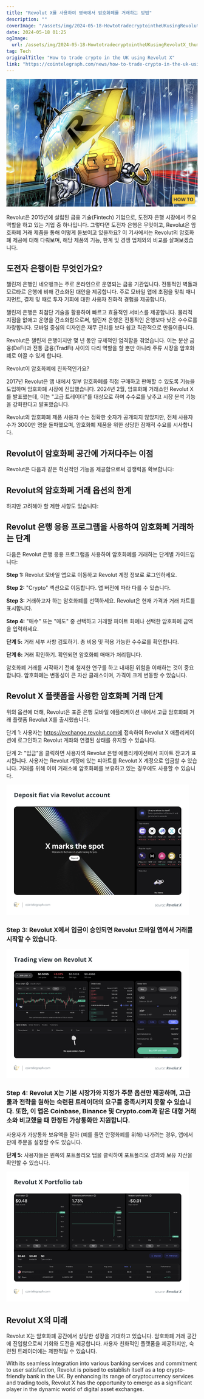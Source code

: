 ```yaml
---
title: "Revolut X를 사용하여 영국에서 암호화폐를 거래하는 방법"
description: ""
coverImage: "/assets/img/2024-05-18-HowtotradecryptointheUKusingRevolutX_thumbnail.png"
date: 2024-05-18 01:25
ogImage: 
  url: /assets/img/2024-05-18-HowtotradecryptointheUKusingRevolutX_thumbnail.png
tag: Tech
originalTitle: "How to trade crypto in the UK using Revolut X"
link: "https://cointelegraph.com/news/how-to-trade-crypto-in-the-uk-using-revolut-x"
---
```



![Revolut X Guide](/assets/img/2024-05-18-HowtotradecryptointheUKusingRevolutX_thumbnail.png)

Revolut은 2015년에 설립된 금융 기술(Fintech) 기업으로, 도전자 은행 시장에서 주요 역할을 하고 있는 기업 중 하나입니다. 그렇다면 도전자 은행은 무엇이고, Revolut은 암호화폐 거래 제품을 통해 어떻게 돋보이고 있을까요? 이 기사에서는 Revolut의 암호화폐 제공에 대해 다뤄보며, 해당 제품의 기능, 한계 및 경쟁 업체와의 비교를 살펴보겠습니다.

## 도전자 은행이란 무엇인가요?

<div class="content-ad"></div>

챌린저 은행인 네오뱅크는 주로 온라인으로 운영되는 금융 기관입니다. 전통적인 벽돌과 모르타르 은행에 비해 간소화된 대안을 제공합니다. 주로 모바일 앱에 초점을 맞춰 매니지먼트, 결제 및 때로 투자 기회에 대한 사용자 친화적 경험을 제공합니다.

챌린저 은행은 최첨단 기술을 활용하여 빠르고 효율적인 서비스를 제공합니다. 물리적 지점을 없애고 운영을 간소화함으로써, 챌린저 은행은 전통적인 은행보다 낮은 수수료를 자랑합니다. 모바일 중심의 디자인은 재무 관리를 보다 쉽고 직관적으로 만들어줍니다.

Revolut은 챌린저 은행이지만 몇 년 동안 규제적인 엄격함을 겪었습니다. 이는 분산 금융(DeFi)과 전통 금융(TradFi) 사이의 다리 역할을 할 뿐만 아니라 주류 시장을 암호화폐로 이끌 수 있게 합니다.

Revolut이 암호화폐에 친화적인가요?

<div class="content-ad"></div>

2017년 Revolut은 앱 내에서 일부 암호화폐를 직접 구매하고 판매할 수 있도록 기능을 도입하며 암호화폐 시장에 진입했습니다. 2024년 2월, 암호화폐 거래소인 Revolut X를 발표했는데, 이는 "고급 트레이더"를 대상으로 하며 수수료를 낮추고 시장 분석 기능을 강화한다고 발표했습니다.

Revolut의 암호화폐 제품 사용자 수는 정확한 숫자가 공개되지 않았지만, 전체 사용자 수가 3000만 명을 돌파했으며, 암호화폐 제품을 위한 상당한 잠재적 수요를 시사합니다.

## Revolut이 암호화폐 공간에 가져다주는 이점

Revolut은 다음과 같은 혁신적인 기능을 제공함으로써 경쟁력을 확보합니다:

<div class="content-ad"></div>

## Revolut의 암호화폐 거래 옵션의 한계

하지만 고려해야 할 제한 사항도 있습니다:

## Revolut 은행 응용 프로그램을 사용하여 암호화폐 거래하는 단계

다음은 Revolut 은행 응용 프로그램을 사용하여 암호화폐를 거래하는 단계별 가이드입니다:

<div class="content-ad"></div>

**Step 1:** Revolut 모바일 앱으로 이동하고 Revolut 계정 정보로 로그인하세요.

**Step 2:** "Crypto" 섹션으로 이동합니다. 앱 버전에 따라 다를 수 있습니다.

**Step 3:** 거래하고자 하는 암호화폐를 선택하세요. Revolut은 현재 가격과 거래 차트를 표시합니다.

**Step 4:** "매수" 또는 "매도" 중 선택하고 거래할 피아트 화폐나 선택한 암호화폐 금액을 입력하세요.

<div class="content-ad"></div>

**단계 5:** 거래 세부 사항 검토하기. 총 비용 및 적용 가능한 수수료를 확인합니다.

**단계 6:** 거래 확인하기. 확인되면 암호화폐 매매가 처리됩니다.

암호화폐 거래를 시작하기 전에 철저한 연구를 하고 내재된 위험을 이해하는 것이 중요합니다. 암호화폐는 변동성이 큰 자산 클래스이며, 가격이 크게 변동할 수 있습니다.

## Revolut X 플랫폼을 사용한 암호화폐 거래 단계

<div class="content-ad"></div>

위의 옵션에 더해, Revolut은 표준 은행 모바일 애플리케이션 내에서 고급 암호화폐 거래 플랫폼 Revolut X를 출시했습니다.

단계 1: 사용자는 https://exchange.revolut.com에 접속하여 Revolut X 애플리케이션에 로그인하고 Revolut 계좌와 연결된 상태를 유지할 수 있습니다.

단계 2: "입금"을 클릭하면 사용자의 Revolut 은행 애플리케이션에서 피아트 잔고가 표시됩니다. 사용자는 Revolut 계정에 있는 피아트를 Revolut X 계정으로 입금할 수 있습니다. 거래를 위해 이미 거래소에 암호화폐를 보유하고 있는 경우에도 사용할 수 있습니다.

![Revolut X](/assets/img/2024-05-18-HowtotradecryptointheUKusingRevolutX_0.png)

<div class="content-ad"></div>

### Step 3: Revolut X에서 입금이 승인되면 Revolut 모바일 앱에서 거래를 시작할 수 있습니다.

![How to Trade Crypto in the UK using Revolut X](/assets/img/2024-05-18-HowtotradecryptointheUKusingRevolutX_1.png)

### Step 4: Revolut X는 기본 시장가와 지정가 주문 옵션만 제공하며, 고급 툴과 전략을 원하는 숙련된 트레이더의 요구를 충족시키지 못할 수 있습니다. 또한, 이 앱은 Coinbase, Binance 및 Crypto.com과 같은 대형 거래소와 비교했을 때 한정된 가상통화만 지원합니다.

사용자가 가상통화 보유액을 팔아 (예를 들면 안정화폐를 위해) 나가려는 경우, 앱에서 판매 주문을 설정할 수도 있습니다.

<div class="content-ad"></div>

**단계 5:** 사용자들은 왼쪽의 포트폴리오 탭을 클릭하여 포트폴리오 성과와 보유 자산을 확인할 수 있습니다.

![이미지](/assets/img/2024-05-18-HowtotradecryptointheUKusingRevolutX_2.png)

## Revolut X의 미래

Revolut X는 암호화폐 공간에서 상당한 성장을 기대하고 있습니다. 암호화폐 거래 공간에 진입함으로써 기회와 도전을 제공합니다. 사용자 친화적인 플랫폼을 제공하지만, 숙련된 트레이더에는 제한적일 수 있습니다.

<div class="content-ad"></div>

With its seamless integration into various banking services and commitment to user satisfaction, Revolut is poised to establish itself as a top crypto-friendly bank in the UK. By enhancing its range of cryptocurrency services and trading tools, Revolut X has the opportunity to emerge as a significant player in the dynamic world of digital asset exchanges.